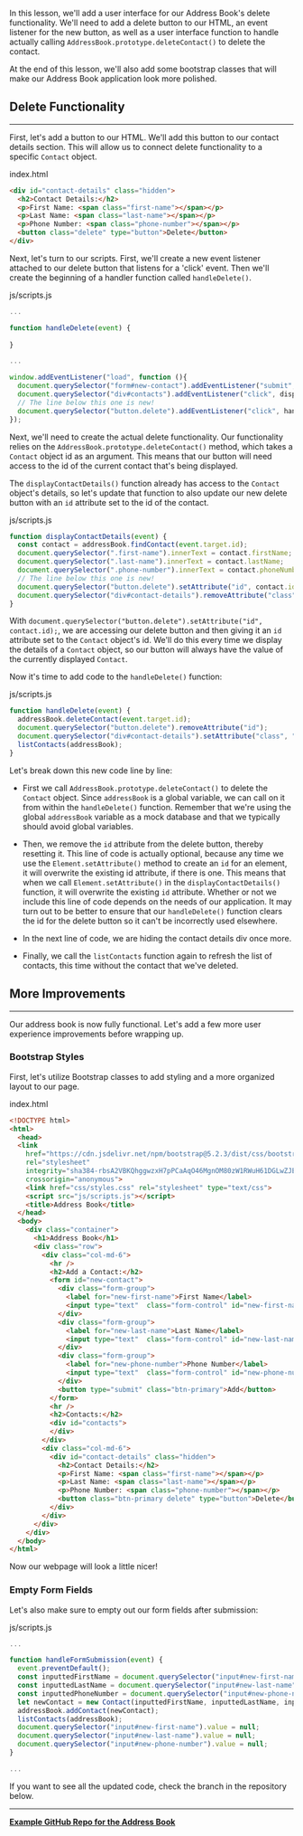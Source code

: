 In this lesson, we'll add a user interface for our Address Book's delete functionality. We'll need to add a delete button to our HTML, an event listener for the new button, as well as a user interface function to handle actually calling `AddressBook.prototype.deleteContact()` to delete the contact.

At the end of this lesson, we'll also add some bootstrap classes that will make our Address Book application look more polished.

## Delete Functionality
---

First, let's add a button to our HTML. We'll add this button to our contact details section. This will allow us to connect delete functionality to a specific `Contact` object.

<div class="filename">index.html</div>

```html
<div id="contact-details" class="hidden">
  <h2>Contact Details:</h2>
  <p>First Name: <span class="first-name"></span></p>
  <p>Last Name: <span class="last-name"></span></p>
  <p>Phone Number: <span class="phone-number"></span></p>
  <button class="delete" type="button">Delete</button>
</div>
```

Next, let's turn to our scripts. First, we'll create a new event listener attached to our delete button that listens for a 'click' event. Then we'll create the beginning of a handler function called `handleDelete()`.

<div class="filename">js/scripts.js</div>

```js
...

function handleDelete(event) {
  
}

...

window.addEventListener("load", function (){
  document.querySelector("form#new-contact").addEventListener("submit", handleFormSubmission);
  document.querySelector("div#contacts").addEventListener("click", displayContactDetails);
  // The line below this one is new!
  document.querySelector("button.delete").addEventListener("click", handleDelete);
});
```

Next, we'll need to create the actual delete functionality. Our functionality relies on the `AddressBook.prototype.deleteContact()` method, which takes a `Contact` object id as an argument. This means that our button will need access to the id of the current contact that's being displayed. 

The `displayContactDetails()` function already has access to the `Contact` object's details, so let's update that function to also update our new delete button with an `id` attribute set to the id of the contact.

<div class="filename">js/scripts.js</div>

```js
function displayContactDetails(event) {
  const contact = addressBook.findContact(event.target.id);
  document.querySelector(".first-name").innerText = contact.firstName;
  document.querySelector(".last-name").innerText = contact.lastName;
  document.querySelector(".phone-number").innerText = contact.phoneNumber;
  // The line below this one is new!
  document.querySelector("button.delete").setAttribute("id", contact.id);
  document.querySelector("div#contact-details").removeAttribute("class");
}
```

With `document.querySelector("button.delete").setAttribute("id", contact.id);`, we are accessing our delete button and then giving it an `id` attribute set to the `Contact` object's id. We'll do this every time we display the details of a `Contact` object, so our button will always have the value of the currently displayed `Contact`.

Now it's time to add code to the `handleDelete()` function:

<div class="filename">js/scripts.js</div>

```js
function handleDelete(event) {
  addressBook.deleteContact(event.target.id);
  document.querySelector("button.delete").removeAttribute("id");
  document.querySelector("div#contact-details").setAttribute("class", "hidden");
  listContacts(addressBook);
}
```

Let's break down this new code line by line:

* First we call `AddressBook.prototype.deleteContact()` to delete the `Contact` object. Since `addressBook` is a global variable, we can call on it from within the `handleDelete()` function. Remember that we're using the global `addressBook` variable as a mock database and that we typically should avoid global variables.

* Then, we remove the `id` attribute from the delete button, thereby resetting it. This line of code is actually optional, because any time we use the `Element.setAttribute()` method to create an `id` for an element, it will overwrite the existing id attribute, if there is one. This means that when we call `Element.setAttribute()` in the `displayContactDetails()` function, it will overwrite the existing `id` attribute. Whether or not we include this line of code depends on  the needs of our application. It may turn out to be better to ensure that our `handleDelete()` function clears the id for the delete button so it can't be incorrectly used elsewhere.

* In the next line of code, we are hiding the contact details div once more.

* Finally, we call the `listContacts` function again to refresh the list of contacts, this time without the contact that we've deleted.

## More Improvements
---

Our address book is now fully functional. Let's add a few more user experience improvements before wrapping up.

### Bootstrap Styles

First, let's utilize Bootstrap classes to add styling and a more organized layout to our page.

<div class="filename">index.html</div>

```html
<!DOCTYPE html>
<html>
  <head>
  <link 
    href="https://cdn.jsdelivr.net/npm/bootstrap@5.2.3/dist/css/bootstrap.min.css" 
    rel="stylesheet" 
    integrity="sha384-rbsA2VBKQhggwzxH7pPCaAqO46MgnOM80zW1RWuH61DGLwZJEdK2Kadq2F9CUG65" 
    crossorigin="anonymous">
    <link href="css/styles.css" rel="stylesheet" type="text/css">
    <script src="js/scripts.js"></script>
    <title>Address Book</title>
  </head>
  <body>
    <div class="container">
      <h1>Address Book</h1>
      <div class="row">
        <div class="col-md-6">
          <hr />
          <h2>Add a Contact:</h2>
          <form id="new-contact">
            <div class="form-group">
              <label for="new-first-name">First Name</label>
              <input type="text"  class="form-control" id="new-first-name" name="new-first-name">
            </div>
            <div class="form-group">
              <label for="new-last-name">Last Name</label>
              <input type="text"  class="form-control" id="new-last-name" name="new-last-name">
            </div>
            <div class="form-group">
              <label for="new-phone-number">Phone Number</label>
              <input type="text"  class="form-control" id="new-phone-number" name="new-phone-number">
            </div>
            <button type="submit" class="btn-primary">Add</button>
          </form>
          <hr />
          <h2>Contacts:</h2>
          <div id="contacts">
          </div>
        </div>
        <div class="col-md-6">
          <div id="contact-details" class="hidden">
            <h2>Contact Details:</h2>
            <p>First Name: <span class="first-name"></span></p>
            <p>Last Name: <span class="last-name"></span></p>
            <p>Phone Number: <span class="phone-number"></span></p>
            <button class="btn-primary delete" type="button">Delete</button>
          </div>
        </div>
      </div>
    </div>
  </body>
</html>
```

Now our webpage will look a little nicer!

### Empty Form Fields

Let's also make sure to empty out our form fields after submission:

<div class="filename">js/scripts.js</div>

```javascript
...

function handleFormSubmission(event) {
  event.preventDefault();
  const inputtedFirstName = document.querySelector("input#new-first-name").value;
  const inputtedLastName = document.querySelector("input#new-last-name").value;
  const inputtedPhoneNumber = document.querySelector("input#new-phone-number").value;
  let newContact = new Contact(inputtedFirstName, inputtedLastName, inputtedPhoneNumber);
  addressBook.addContact(newContact);
  listContacts(addressBook);
  document.querySelector("input#new-first-name").value = null;
  document.querySelector("input#new-last-name").value = null;
  document.querySelector("input#new-phone-number").value = null;
}

...
```

If you want to see all the updated code, check the branch in the repository below.

---

**[<i class="glyphicon glyphicon-folder-open"></i>  Example GitHub Repo for the Address Book](https://github.com/epicodus-lessons/oop-address-book-v2/tree/8_adding_delete_functionality_and_polish)**
